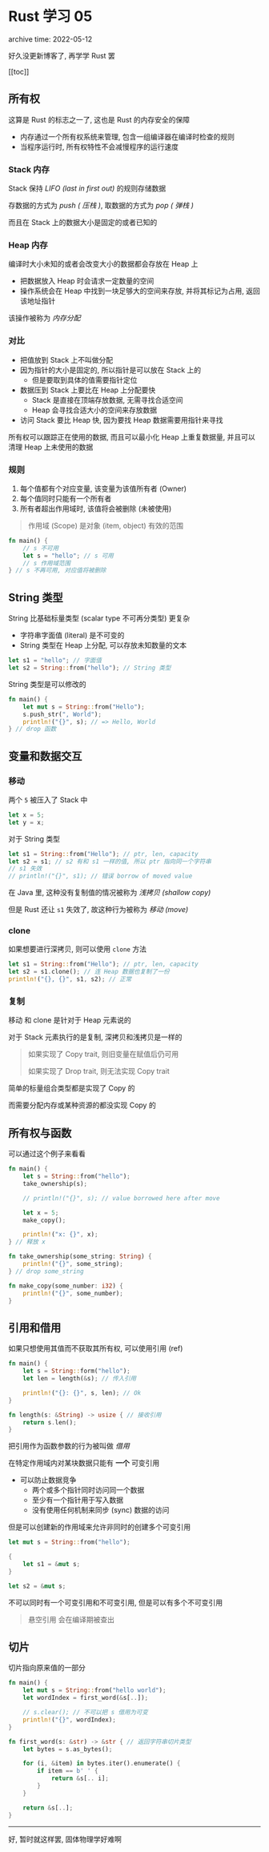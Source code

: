 # Rust 学习 05

<p class="archive-time">archive time: 2022-05-12</p>

<p class="sp-comment">好久没更新博客了, 再学学 Rust 罢</p>

[[toc]]

## 所有权

这算是 Rust 的标志之一了, 这也是 Rust 的内存安全的保障

- 内存通过一个所有权系统来管理, 包含一组编译器在编译时检查的规则
- 当程序运行时, 所有权特性不会减慢程序的运行速度

### Stack 内存

Stack 保持 _LIFO (last in first out)_ 的规则存储数据

存数据的方式为 _push ( 压栈 )_, 取数据的方式为 _pop ( 弹栈 )_

而且在 Stack 上的数据大小是固定的或者已知的

### Heap 内存

编译时大小未知的或者会改变大小的数据都会存放在 Heap 上

- 把数据放入 Heap 时会请求一定数量的空间
- 操作系统会在 Heap 中找到一块足够大的空间来存放, 并将其标记为占用, 返回该地址指针

该操作被称为 _内存分配_

### 对比

- 把值放到 Stack 上不叫做分配
- 因为指针的大小是固定的, 所以指针是可以放在 Stack 上的
  - 但是要取到具体的值需要指针定位
- 数据压到 Stack 上要比在 Heap 上分配要快
  - Stack 是直接在顶端存放数据, 无需寻找合适空间
  - Heap 会寻找合适大小的空间来存放数据
- 访问 Stack 要比 Heap 快, 因为要找 Heap 数据需要用指针来寻找

所有权可以跟踪正在使用的数据, 而且可以最小化 Heap 上重复数据量, 并且可以清理 Heap 上未使用的数据

### 规则

1. 每个值都有个对应变量, 该变量为该值所有者 (Owner)
2. 每个值同时只能有一个所有者
3. 所有者超出作用域时, 该值将会被删除 (未被使用)

> 作用域 (Scope) 是对象 (item, object) 有效的范围

```rust
fn main() {
    // s 不可用
    let s = "hello"; // s 可用
    // s 作用域范围
} // s 不再可用, 对应值将被删除
```

## String 类型

String 比基础标量类型 (scalar type 不可再分类型) 更复杂

- 字符串字面值 (literal) 是不可变的
- String 类型在 Heap 上分配, 可以存放未知数量的文本

```rust
let s1 = "hello"; // 字面值
let s2 = String::from("hello"); // String 类型
```

String 类型是可以修改的

```rust
fn main() {
    let mut s = String::from("Hello");
    s.push_str(", World");
    println!("{}", s); // => Hello, World
} // drop 函数
```

## 变量和数据交互

### 移动

两个 `5` 被压入了 Stack 中

```rust
let x = 5;
let y = x;
```

对于 String 类型

```rust
let s1 = String::from("Hello"); // ptr, len, capacity
let s2 = s1; // s2 有和 s1 一样的值, 所以 ptr 指向同一个字符串
// s1 失效
// println!("{}", s1); // 错误 borrow of moved value
```

在 Java 里, 这种没有复制值的情况被称为 _浅拷贝 (shallow copy)_

但是 Rust 还让 `s1` 失效了, 故这种行为被称为 _移动 (move)_

### clone

如果想要进行深拷贝, 则可以使用 `clone` 方法

```rust
let s1 = String::from("Hello"); // ptr, len, capacity
let s2 = s1.clone(); // 连 Heap 数据也复制了一份
println!("{}, {}", s1, s2); // 正常
```

### 复制

移动 和 clone 是针对于 Heap 元素说的

对于 Stack 元素执行的是复制, 深拷贝和浅拷贝是一样的

> 如果实现了 Copy trait, 则旧变量在赋值后仍可用
>
> 如果实现了 Drop trait, 则无法实现 Copy trait

简单的标量组合类型都是实现了 Copy 的

而需要分配内存或某种资源的都没实现 Copy 的

## 所有权与函数

可以通过这个例子来看看

```rust
fn main() {
    let s = String::from("hello");
    take_ownership(s);

    // println!("{}", s); // value borrowed here after move

    let x = 5;
    make_copy();

    println!("x: {}", x);
} // 释放 x

fn take_ownership(some_string: String) {
    println!("{}", some_string);
} // drop some_string

fn make_copy(some_number: i32) {
    println!("{}", some_number);
}
```

## 引用和借用

如果只想使用其值而不获取其所有权, 可以使用引用 (ref)

```rust
fn main() {
    let s = String::form("hello");
    let len = length(&s); // 传入引用

    println!("{}: {}", s, len); // Ok
}

fn length(s: &String) -> usize { // 接收引用
    return s.len();
}
```

把引用作为函数参数的行为被叫做 _借用_

在特定作用域内对某块数据只能有 **一个** 可变引用

- 可以防止数据竞争
  - 两个或多个指针同时访问同一个数据
  - 至少有一个指针用于写入数据
  - 没有使用任何机制来同步 (sync) 数据的访问

但是可以创建新的作用域来允许非同时的创建多个可变引用

```rust
let mut s = String::from("hello");

{
    let s1 = &mut s;
}

let s2 = &mut s;
```

不可以同时有一个可变引用和不可变引用, 但是可以有多个不可变引用

> 悬空引用 会在编译期被查出

## 切片

切片指向原来值的一部分

```rust
fn main() {
    let mut s = String::from("hello world");
    let wordIndex = first_word(&s[..]);

    // s.clear(); // 不可以把 s 借用为可变
    println!("{}", wordIndex);
}

fn first_word(s: &str) -> &str { // 返回字符串切片类型
    let bytes = s.as_bytes();

    for (i, &item) in bytes.iter().enumerate() {
        if item == b' ' {
            return &s[.. i];
        }
    }

    return &s[..];
}
```

---

好, 暂时就这样罢, 固体物理学好难啊
